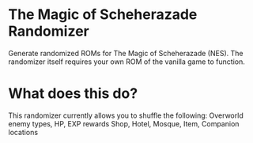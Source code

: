 # The Magic of Scheherazade Randomizer
Generate randomized ROMs for The Magic of Scheherazade (NES). The randomizer itself requires your own ROM of the vanilla game to function.

# What does this do?
This randomizer currently allows you to shuffle the following:
Overworld enemy types, HP, EXP rewards
Shop, Hotel, Mosque, Item, Companion locations